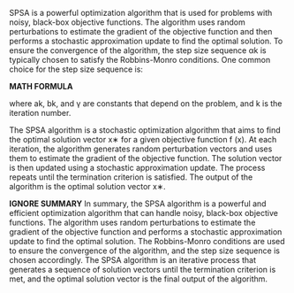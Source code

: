 SPSA is a powerful optimization algorithm that is used for problems with noisy, black-box objective functions. The algorithm uses random perturbations to estimate the gradient of the objective function and then performs a stochastic approximation update to find the optimal solution. To ensure the convergence of the algorithm, the step size sequence αk is typically chosen to satisfy the Robbins-Monro conditions. One common choice for the step size sequence is:

**MATH FORMULA**

where ak, bk, and γ are constants that depend on the problem, and k is the iteration number.

The SPSA algorithm is a stochastic optimization algorithm that aims to find the optimal solution vector x∗ for a given objective function f (x). At each iteration, the algorithm generates random perturbation vectors and uses them to estimate the gradient of the objective function. The solution vector is then updated using a stochastic approximation update. The process repeats until the termination criterion is satisfied. The output of the algorithm is the optimal solution vector x∗.

**IGNORE SUMMARY**
In summary, the SPSA algorithm is a powerful and efficient optimization algorithm that can handle noisy, black-box objective functions. The algorithm uses random perturbations to estimate the gradient of the objective function and performs a stochastic approximation update to find the optimal solution. The Robbins-Monro conditions are used to ensure the convergence of the algorithm, and the step size sequence is chosen accordingly. The SPSA algorithm is an iterative process that generates a sequence of solution vectors until the termination criterion is met, and the optimal solution vector is the final output of the algorithm.
